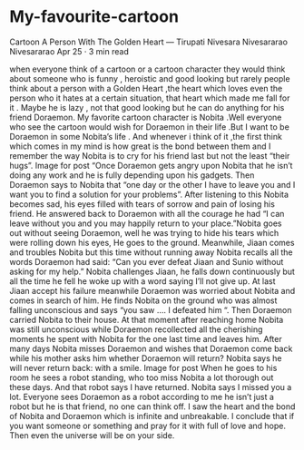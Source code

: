 # My-favourite-cartoon
Cartoon
A Person With The Golden Heart — Tirupati Nivesara
Nivesararao
Nivesararao
Apr 25 · 3 min read

when everyone think of a cartoon or a cartoon character they would think about someone who is funny , heroistic and good looking but rarely people think about a person with a Golden Heart ,the heart which loves even the person who it hates at a certain situation, that heart which made me fall for it . Maybe he is lazy , not that good looking but he can do anything for his friend Doraemon.
My favorite cartoon character is Nobita .Well everyone who see the cartoon would wish for Doraemon in their life .But I want to be Doraemon in some Nobita’s life . And whenever i think of it ,the first think which comes in my mind is how great is the bond between them and I remember the way Nobita is to cry for his friend last but not the least “their hugs”.
Image for post
“Once Doraemon gets angry upon Nobita that he isn’t doing any work and he is fully depending upon his gadgets. Then Doraemon says to Nobita that “one day or the other I have to leave you and I want you to find a solution for your problems”. After listening to this Nobita becomes sad, his eyes filled with tears of sorrow and pain of losing his friend. He answered back to Doraemon with all the courage he had “I can leave without you and you may happily return to your place.”Nobita goes out without seeing Doraemon, well he was trying to hide his tears which were rolling down his eyes, He goes to the ground. Meanwhile, Jiaan comes and troubles Nobita but this time without running away Nobita recalls all the words Doraemon had said: “Can you ever defeat Jiaan and Sunio without asking for my help.” Nobita challenges Jiaan, he falls down continuously but all the time he fell he woke up with a word saying I’ll not give up. At last Jiaan accept his failure meanwhile Doraemon was worried about Nobita and comes in search of him. He finds Nobita on the ground who was almost falling unconscious and says “you saw …. I defeated him “. Then Doraemon carried Nobita to their house. At that moment after reaching home Nobita was still unconscious while Doraemon recollected all the cherishing moments he spent with Nobita for the one last time and leaves him. After many days Nobita misses Doraemon and wishes that Doraemon come back while his mother asks him whether Doraemon will return? Nobita says he will never return back: with a smile.
Image for post
When he goes to his room he sees a robot standing, who too miss Nobita a lot thorough out these days. And that robot says I have returned. Nobita says I missed you a lot.
Everyone sees Doraemon as a robot according to me he isn’t just a robot but he is that friend, no one can think off. I saw the heart and the bond of Nobita and Doraemon which is infinite and unbreakable. I conclude that if you want someone or something and pray for it with full of love and hope. Then even the universe will be on your side.
